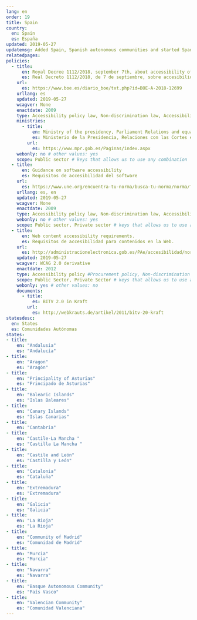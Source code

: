 ```yaml
---
lang: en
order: 19
title: Spain
country:
  en: Spain
  es: España
updated: 2019-05-27
updatemsg: Added Spain, Spanish autonomous communities and started Spanish national policy
relatedpages:
policies:
  - title:
      en: Royal Decree 1112/2018, september 7th, about accessibility of web sites and applications for mobile devices in public sector
      es: Real Decreto 1112/2018, de 7 de septiembre, sobre accesibilidad de los sitios web y aplicaciones para dispositivos móviles del sector público.
    url:
      es: https://www.boe.es/diario_boe/txt.php?id=BOE-A-2018-12699
    urllang: es
    updated: 2019-05-27
    wcagver: None
    enactdate: 2009
    type: Accessibility policy law, Non-discrimination law, Accessibility law, Accessibility policy # other values: law/policy/procurement
    ministries:
      - title:
          en: Ministry of the presidency, Parliament Relations and equal opportunity
          es: Ministerio de la Presidencia, Relaciones con las Cortes e Igualdad
        url:
          es: https://www.mpr.gob.es/Paginas/index.aspx
    webonly: no # other values: yes
    scope: Public sector # keys that allows us to use any combination
  - title:
      en: Guidance on software accessibility
      es: Requisitos de accesibilidad del software
    url:
      es: https://www.une.org/encuentra-tu-norma/busca-tu-norma/norma/?Tipo=N&c=N0043547
    urllang: es, en
    updated: 2019-05-27
    wcagver: None
    enactdate: 2009
    type: Accessibility policy law, Non-discrimination law, Accessibility law, Accessibility policy # other values: law/policy/procurement
    webonly: no # other values: yes
    scope: Public sector, Private sector # keys that allows us to use any combination
  - title:
      en: Web content accessibility requirements.
      es: Requisitos de accesibilidad para contenidos en la Web.
    url:
      es: http://administracionelectronica.gob.es/PAe/accesibilidad/normativa
    updated: 2019-05-27
    wcagver: WCAG 2.0 derivative
    enactdate: 2012
    type: Accessibility policy #Procurement policy, Non-discrimination law, Accessibility law, Recommendation, Accessibility policy
    scope: Public Sector, Private Sector # keys that allows us to use any combination
    webonly: yes # other values: no
    documents:
      - title:
          es: BITV 2.0 in Kraft
        url:
          es: http://webkrauts.de/artikel/2011/bitv-20-kraft
statesdesc:
  en: States
  es: Comunidades Autónomas
states:
- title:
    en: "Andalusia"
    es: "Andalucía"
- title:
    en: "Aragon"
    es: "Aragón"
- title:
    en: "Principality of Asturias"
    es: "Principado de Asturias"
- title:
    en: "Balearic Islands"
    es: "Islas Baleares"
- title:
    en: "Canary Islands"
    es: "Islas Canarias"
- title:
    en: "Cantabria"
- title:
    en: "Castile-La Mancha "
    es: "Castilla La Mancha "
- title:
    en: "Castile and León"
    es: "Castilla y León"
- title:
    en: "Catalonia"
    es: "Cataluña"
- title:
    en: "Extremadura"
    es: "Extremadura"
- title:
    en: "Galicia"
    es: "Galicia"
- title:
    en: "La Rioja"
    es: "La Rioja"
- title:
    en: "Community of Madrid"
    es: "Comunidad de Madrid"
- title:
    en: "Murcia"
    es: "Murcia"
- title:
    en: "Navarra"
    es: "Navarra"
- title:
    en: "Basque Autonomous Community"
    es: "País Vasco"
- title:
    en: "Valencian Community"
    es: "Comunidad Valenciana"
---
```


